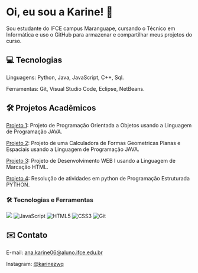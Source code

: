 # Oi, eu sou a Karine! 👋
Sou estudante do IFCE campus Maranguape, cursando o Técnico em Informática e uso o GitHub para armazenar e compartilhar meus projetos do curso.

## 💻 Tecnologias
Linguagens: Python, Java, JavaScript, C++, Sql.

Ferramentas: Git, Visual Studio Code, Eclipse, NetBeans.

## 🛠 Projetos Acadêmicos
[Projeto 1](https://github.com/akarinela/DISCIPLINA-POO-2025.1): Projeto de Programação Orientada a Objetos usando a Linguagem de Programação JAVA.

[Projeto 2](https://github.com/akarinela/Projeto-figurasGeometricasPOO): Projeto de uma Calculadora de Formas Geometricas Planas e Espaciais usando a Linguagem de Programação JAVA.

[Projeto 3](https://github.com/akarinela/Projetos-HTML-Web): Projeto de Desenvolvimento WEB I usando a Linguagem de Marcação HTML.

[Projeto 4](https://github.com/akarinela/Projetos-PEST): Resolução de atividades em python de Programação Estruturada PYTHON.

### 🛠️ Tecnologias e Ferramentas

![](https://img.shields.io/badge/Java-ED8B00?style=for-the-badge&logo=java&logoColor=white)
![JavaScript](https://img.shields.io/badge/JavaScript-F7DF1E?style=for-the-badge&logo=javascript&logoColor=black)
![HTML5](https://img.shields.io/badge/HTML5-E34F26?style=for-the-badge&logo=html5&logoColor=white)
![CSS3](https://img.shields.io/badge/CSS3-1572B6?style=for-the-badge&logo=css3&logoColor=white)
![Git](https://img.shields.io/badge/Git-F05032?style=for-the-badge&logo=git&logoColor=white)


## ✉️ Contato
E-mail: ana.karine06@aluno.ifce.edu.br

Instagram: [@karinezwq](https://www.instagram.com/karinezwq/)

